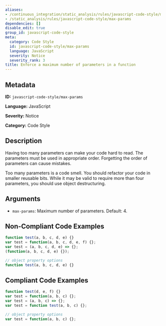 ```yaml
---
aliases:
- /continuous_integration/static_analysis/rules/javascript-code-style/max-params
- /static_analysis/rules/javascript-code-style/max-params
dependencies: []
disable_edit: true
group_id: javascript-code-style
meta:
  category: Code Style
  id: javascript-code-style/max-params
  language: JavaScript
  severity: Notice
  severity_rank: 3
title: Enforce a maximum number of parameters in a function
---
```

<!--  SOURCED FROM https://github.com/DataDog/datadog-static-analyzer-rule-docs -->


## Metadata
**ID:** `javascript-code-style/max-params`

**Language:** JavaScript

**Severity:** Notice

**Category:** Code Style

## Description
Having too many parameters can make your code hard to read. The parameters must be used in appropriate order. Forgetting the order of parameters can cause mistakes.

Too many parameters is a code smell. You should refactor your code in smaller reusable bits. While it may be valid to require more than four parameters, you should use object destructuring.

## Arguments

 * `max-params`: Maximum number of parameters. Default: 4.

## Non-Compliant Code Examples
```javascript
function test(a, b, c, d, e) {}
var test = function(a, b, c, d, e, f) {};
var test = (a, b, c, d, e) => {};
(function(a, b, c, d, e) {});

// object property options
function test(a, b, c, d, e) {}
```

## Compliant Code Examples
```javascript
function test(d, e, f) {}
var test = function(a, b, c) {};
var test = (a, b, c) => {};
var test = function test(a, b, c) {};

// object property options
var test = function(a, b, c) {};
```
